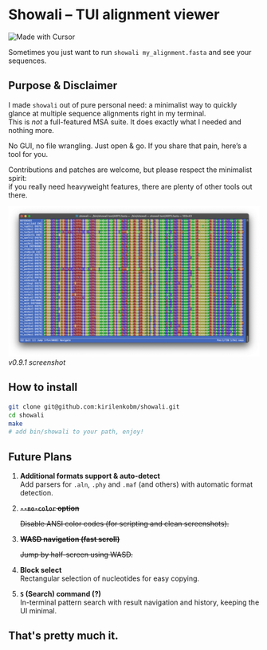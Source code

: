 # Showali – TUI alignment viewer

![Made with Cursor](https://img.shields.io/badge/Made%20with-Cursor-0066cc?style=flat&logo=cursor&logoColor=white)

Sometimes you just want to run `showali my_alignment.fasta` and see your sequences.

## Purpose & Disclaimer

I made `showali` out of pure personal need: a minimalist way to quickly glance at multiple sequence alignments right in my terminal.  
This is _not_ a full-featured MSA suite. It does exactly what I needed and nothing more.

No GUI, no file wrangling. Just open & go.
If you share that pain, here’s a tool for you.

Contributions and patches are welcome, but please respect the minimalist spirit:  
if you really need heavyweight features, there are plenty of other tools out there.  

![Screenshot](pics/v0.9.1.screenshot.png)
*v0.9.1 screenshot*

## How to install

```bash
git clone git@github.com:kirilenkobm/showali.git
cd showali
make
# add bin/showali to your path, enjoy!
```

## Future Plans

1. **Additional formats support & auto-detect**  
   Add parsers for `.aln`, `.phy` and `.maf` (and others) with automatic format detection.

2. ~~**`--no-color` option**~~

   ~~Disable ANSI color codes (for scripting and clean screenshots).~~

3. ~~**WASD navigation (fast scroll)**~~

   ~~Jump by half-screen using WASD.~~

4. **Block select**  
   Rectangular selection of nucleotides for easy copying.

5. **`S` (Search) command (?)**  
   In-terminal pattern search with result navigation and history, keeping the UI minimal.

## That's pretty much it.
